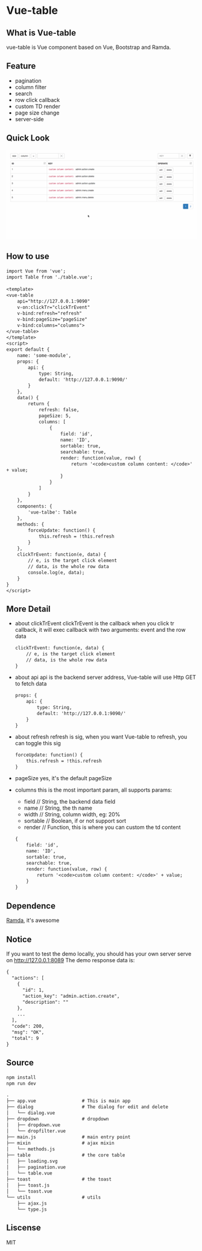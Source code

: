 # Vue-table

## What is Vue-table

vue-table is Vue component based on Vue, Bootstrap and Ramda.

## Feature

- pagination
- column filter
- search
- row click callback
- custom TD render
- page size change
- server-side

## Quick Look

![preview.gif](./preview.gif)

## How to use

```
import Vue from 'vue';
import Table from './table.vue';

<template>
<vue-table
    api="http://127.0.0.1:9090"
    v-on:clickTr="clickTrEvent"
    v-bind:refresh="refresh"
    v-bind:pageSize="pageSize"
    v-bind:columns="columns">
</vue-table>
</template>
<script>
export default {
    name: 'some-module',
    props: {
        api: {
            type: String,
            default: 'http://127.0.0.1:9090/'
        }
    },
    data() {
        return {
            refresh: false,
            pageSize: 5,
            columns: [
                {
                    field: 'id',
                    name: 'ID',
                    sortable: true,
                    searchable: true,
                    render: function(value, row) {
                        return '<code>custom column content: </code>' + value;
                    }
                }
            ]
        }
    },
    components: {
        'vue-talbe': Table
    },
    methods: {
        forceUpdate: function() {
            this.refresh = !this.refresh
        }
    },
    clickTrEvent: function(e, data) {
        // e, is the target click element
        // data, is the whole row data
        console.log(e, data);
    }
}
</script>
```

## More Detail
- about clickTrEvent
    clickTrEvent is the callback when you click tr callback, it will exec callback with two arguments: event and the row data
    
    ```
    clickTrEvent: function(e, data) {
        // e, is the target click element
        // data, is the whole row data
    }
    ```
- about api
    api is the backend server address, Vue-table will use Http GET to fetch data
    
    ```
    props: {
        api: {
            type: String,
            default: 'http://127.0.0.1:9090/'
        }
    }
    ```
- about refresh
    refresh is sig, when you want Vue-table to refresh, you can toggle this sig
    
    ```
    forceUpdate: function() {
        this.refresh = !this.refresh
    }
    ```
- pageSize
    yes, it's the default pageSize
- columns
    this is the most important param, all supports params:
    - field       // String, the backend data field
    - name        // String, the th name
    - width       // String, column width, eg: 20%
    - sortable    // Boolean, if or not support sort
    - render      // Function, this is where you can custom the td content
    
    ```
    {
        field: 'id',
        name: 'ID',
        sortable: true,
        searchable: true,
        render: function(value, row) {
            return '<code>custom column content: </code>' + value;
        }
    }
    ```

## Dependence
[Ramda](http://ramdajs.com/), it's awesome

## Notice

If you want to test the demo locally, you should has your own server serve on http://127.0.0.1:8089
The demo response data is:

```
{
  "actions": [
    {
      "id": 1,
      "action_key": "admin.action.create",
      "description": ""
    },
    ...
  ],
  "code": 200,
  "msg": "OK",
  "total": 9
}
```

## Source

```
npm install
npm run dev
```

```
.
├── app.vue                 # This is main app
├── dialog                  # The dialog for edit and delete
│   └── dialog.vue
├── dropdown                # dropdown
│   ├── dropdown.vue
│   └── dropfilter.vue
├── main.js                 # main entry point
├── mixin                   # ajax mixin
│   └── methods.js
├── table                   # the core table
│   ├── loading.svg
│   ├── pagination.vue
│   └── table.vue
├── toast                   # the toast
│   ├── toast.js
│   └── toast.vue
└── utils                   # utils
    ├── ajax.js
    └── type.js
```

## Liscense

MIT

